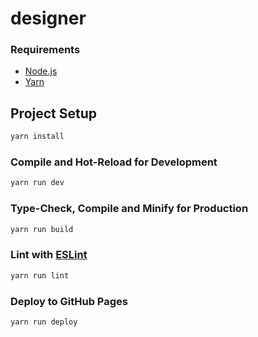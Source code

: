 # designer

### Requirements

- [Node.js](https://nodejs.org/en/)
- [Yarn](https://yarnpkg.com/)

## Project Setup

```sh
yarn install
```

### Compile and Hot-Reload for Development

```sh
yarn run dev
```

### Type-Check, Compile and Minify for Production

```sh
yarn run build
```

### Lint with [ESLint](https://eslint.org/)

```sh
yarn run lint
```

### Deploy to GitHub Pages

```sh
yarn run deploy
```
